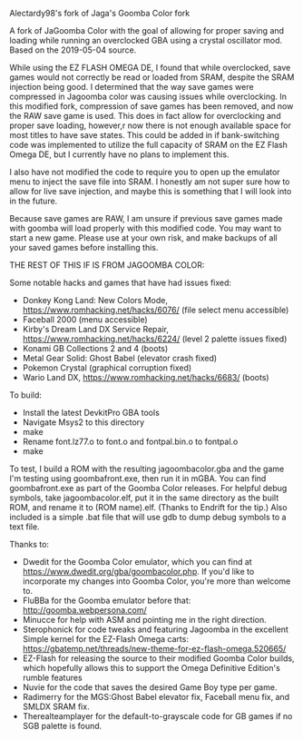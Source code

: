 Alectardy98's fork of Jaga's Goomba Color fork

A fork of JaGoomba Color with the goal of allowing for proper saving and loading while running an overclocked GBA using a crystal oscillator mod.  Based on the 2019-05-04 source.

While using the EZ FLASH OMEGA DE, I found that while overclocked, save games would not correctly be read or loaded from SRAM, despite the SRAM injection being good. I determined that the way save games were compressed in Jagoomba color was causing issues while overclocking. In this modified fork, compression of save games has been removed, and now the RAW save game is used. This does in fact allow for overclocking and proper save loading, however,r now there is not enough available space for most titles to have save states. This could be added in if bank-switching code was implemented to utilize the full capacity of SRAM on the EZ Flash Omega DE, but I currently have no plans to implement this. 

I also have not modified the code to require you to open up the emulator menu to inject the save file into SRAM. I honestly am not super sure how to allow for live save injection, and maybe this is something that I will look into in the future. 

Because save games are RAW, I am unsure if previous save games made with goomba will load properly with this modified code. You may want to start a new game. Please use at your own risk, and make backups of all your saved games before installing this.


THE REST OF THIS IF IS FROM JAGOOMBA COLOR:

Some notable hacks and games that have had issues fixed:
- Donkey Kong Land: New Colors Mode, https://www.romhacking.net/hacks/6076/ (file select menu accessible)
- Faceball 2000 (menu accessible)
- Kirby's Dream Land DX Service Repair, https://www.romhacking.net/hacks/6224/ (level 2 palette issues fixed)
- Konami GB Collections 2 and 4 (boots)
- Metal Gear Solid: Ghost Babel (elevator crash fixed)
- Pokemon Crystal (graphical corruption fixed)
- Wario Land DX, https://www.romhacking.net/hacks/6683/ (boots)

To build:
- Install the latest DevkitPro GBA tools
- Navigate Msys2 to this directory
- make
- Rename font.lz77.o to font.o and fontpal.bin.o to fontpal.o
- make

To test, I build a ROM with the resulting jagoombacolor.gba and the game I'm testing using goombafront.exe, then run it in mGBA.  You can find goombafront.exe as part of the Goomba Color releases.  For helpful debug symbols, take jagoombacolor.elf, put it in the same directory as the built ROM, and rename it to (ROM name).elf.  (Thanks to Endrift for the tip.)
Also included is a simple .bat file that will use gdb to dump debug symbols to a text file.

Thanks to:
- Dwedit for the Goomba Color emulator, which you can find at https://www.dwedit.org/gba/goombacolor.php.  If you'd like to incorporate my changes into Goomba Color, you're more than welcome to.
- FluBBa for the Goomba emulator before that: http://goomba.webpersona.com/
- Minucce for help with ASM and pointing me in the right direction.
- Sterophonick for code tweaks and featuring Jagoomba in the excellent Simple kernel for the EZ-Flash Omega carts: https://gbatemp.net/threads/new-theme-for-ez-flash-omega.520665/
- EZ-Flash for releasing the source to their modified Goomba Color builds, which hopefully allows this to support the Omega Definitive Edition's rumble features
- Nuvie for the code that saves the desired Game Boy type per game.
- Radimerry for the MGS:Ghost Babel elevator fix, Faceball menu fix, and SMLDX SRAM fix.
- Therealteamplayer for the default-to-grayscale code for GB games if no SGB palette is found.
